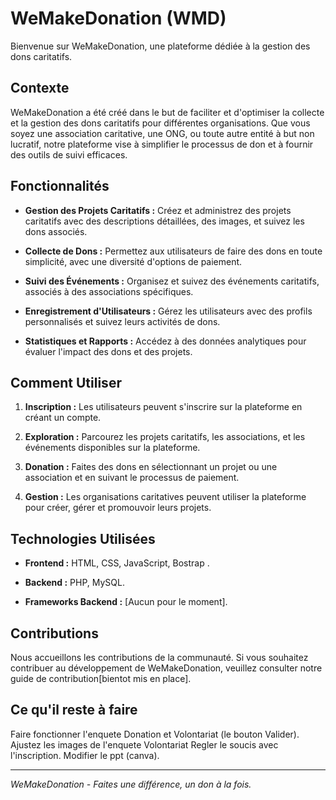 # WeMakeDonation (WMD)

Bienvenue sur WeMakeDonation, une plateforme dédiée à la gestion des dons caritatifs.

## Contexte

WeMakeDonation a été créé dans le but de faciliter et d'optimiser la collecte et la gestion des dons caritatifs pour différentes organisations. Que vous soyez une association caritative, une ONG, ou toute autre entité à but non lucratif, notre plateforme vise à simplifier le processus de don et à fournir des outils de suivi efficaces.

## Fonctionnalités

- **Gestion des Projets Caritatifs :** Créez et administrez des projets caritatifs avec des descriptions détaillées, des images, et suivez les dons associés.
  
- **Collecte de Dons :** Permettez aux utilisateurs de faire des dons en toute simplicité, avec une diversité d'options de paiement.

- **Suivi des Événements :** Organisez et suivez des événements caritatifs, associés à des associations spécifiques.

- **Enregistrement d'Utilisateurs :** Gérez les utilisateurs avec des profils personnalisés et suivez leurs activités de dons.

- **Statistiques et Rapports :** Accédez à des données analytiques pour évaluer l'impact des dons et des projets.

## Comment Utiliser

1. **Inscription :** Les utilisateurs peuvent s'inscrire sur la plateforme en créant un compte.

2. **Exploration :** Parcourez les projets caritatifs, les associations, et les événements disponibles sur la plateforme.

3. **Donation :** Faites des dons en sélectionnant un projet ou une association et en suivant le processus de paiement.

4. **Gestion :** Les organisations caritatives peuvent utiliser la plateforme pour créer, gérer et promouvoir leurs projets.

## Technologies Utilisées

- **Frontend :** HTML, CSS, JavaScript, Bostrap .
- **Backend :** PHP, MySQL.

- **Frameworks Backend :** [Aucun pour le moment].

## Contributions

Nous accueillons les contributions de la communauté. Si vous souhaitez contribuer au développement de WeMakeDonation, veuillez consulter notre guide de contribution[bientot mis en place].

## Ce qu'il reste à faire

Faire fonctionner l'enquete Donation et Volontariat (le bouton Valider). 
Ajustez les images de l'enquete Volontariat
Regler le soucis avec l'inscription.
Modifier le ppt (canva).

---

*WeMakeDonation - Faites une différence, un don à la fois.*

